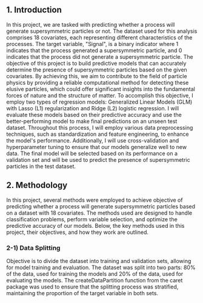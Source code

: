 ## 1. Introduction
In this project, we are tasked with predicting whether a process will generate supersymmetric particles or not. The dataset used for this analysis comprises 18 covariates, each representing different characteristics of the processes. The target variable, "Signal", is a binary indicator where 1 indicates that the process generated a supersymmetric particle, and 0 indicates that the process did not generate a supersymmetric particle.
   The objective of this project is to build predictive models that can accurately determine the presence of supersymmetric particles based on the given covariates. By achieving this, we aim to contribute to the field of particle physics by providing a reliable computational method for detecting these elusive particles, which could offer significant insights into the fundamental forces of nature and the structure of matter.
   To accomplish this objective, I employ two types of regression models: Generalized Linear Models (GLM) with Lasso (L1) regularization and Ridge (L2) logistic regression. I will evaluate these models based on their predictive accuracy and use the better-performing model to make final predictions on an unseen test dataset.
   Throughout this process, I will employ various data preprocessing techniques, such as standardization and feature engineering, to enhance the model's performance. Additionally, I will use cross-validation and hyperparameter tuning to ensure that our models generalize well to new data. The final model will be selected based on its performance on a validation set and will be used to predict the presence of supersymmetric particles in the test dataset.

## 2. Methodology
In this project, several methods were employed to achieve objective of predicting whether a process will generate supersymmetric particles based on a dataset with 18 covariates. The methods used are designed to handle classification problems, perform variable selection, and optimize the predictive accuracy of our models. Below, the key methods used in this project, their objectives, and how they work are outlined.

### 2-1) Data Splitting
Objective is to divide the dataset into training and validation sets, allowing for model training and evaluation. 
The dataset was split into two parts: 80% of the data, used for training the models and 20% of the data, used for evaluating the models. The createDataPartition function from the caret package was used to ensure that the splitting process was stratified, maintaining the proportion of the target variable in both sets.
